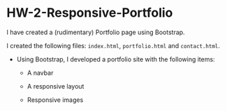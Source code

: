 # HW-2-Responsive-Portfolio

I have created a (rudimentary) Portfolio page using Bootstrap. 

I created the following files: `index.html`, `portfolio.html` and `contact.html`.

* Using Bootstrap, I developed a portfolio site with the following items:

   * A navbar

   * A responsive layout

   * Responsive images

